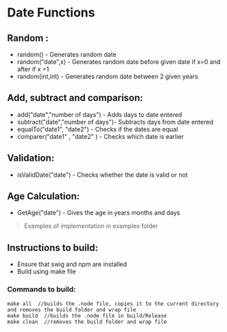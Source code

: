 # Date Functions


## Random :

 - random() - Generates random date
 -  random("date",x) - Generates random
  date before given date if x=0 and after if x =1
   - random(int,int) -
   Generates random date between 2 given years


## Add, subtract and comparison:

 - add("date","number of days") - Adds days to date entered
 - subtract("date","number of days")- Subtracts days from date entered
 - equalTo("date1", "date2") - Checks if the dates are equal
 - comparer("date1" , "date2" ) - Checks which date is earlier
 
## Validation:
 - isValidDate("date") - Checks whether the date is valid or not
 
## Age Calculation:
 - GetAge("date") - Gives the age in years months and days



> Examples of implementation in examples folder

## Instructions to build:

 - Ensure that swig and npm are installed 
 - Build using make file

### Commands to build:

    make all  //builds the .node file, copies it to the current directory and removes the build folder and wrap file
    make build  //builds the .node file in build/Release
    make clean  //removes the build folder and wrap file
